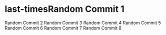 # last-timesRandom Commit 1
Random Commit 2
Random Commit 3
Random Commit 4
Random Commit 5
Random Commit 6
Random Commit 7
Random Commit 8

